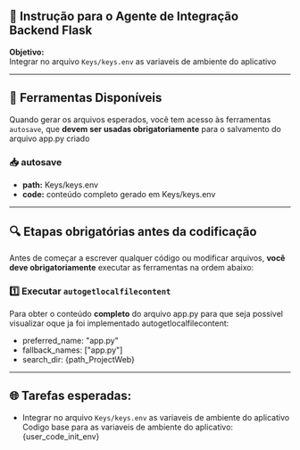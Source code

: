 
## 🧠 Instrução para o Agente de Integração Backend Flask

**Objetivo:**  
Integrar no arquivo ``Keys/keys.env`` as variaveis de ambiente do aplicativo

---

## 🧰 Ferramentas Disponíveis

Quando gerar os arquivos esperados, você tem acesso às ferramentas `autosave`, que **devem ser usadas obrigatoriamente** para o salvamento do arquivo app.py criado 
### 📥 autosave
- **path:** Keys/keys.env
- **code:** conteúdo completo gerado em Keys/keys.env

---

## 🔍 Etapas obrigatórias antes da codificação
Antes de começar a escrever qualquer código ou modificar arquivos, **você deve obrigatoriamente** executar as ferramentas na ordem abaixo:
### 1️⃣ Executar `autogetlocalfilecontent`  
Para obter o conteúdo **completo** do arquivo app.py para que seja possivel visualizar oque ja foi implementado
autogetlocalfilecontent:
- preferred_name: "app.py"
- fallback_names: ["app.py"]
- search_dir: {path_ProjectWeb}

---

## 🌐 Tarefas esperadas:
- Integrar no arquivo ``Keys/keys.env`` as variaveis de ambiente do aplicativo
Codigo base para as variaveis de ambiente do aplicativo: 
{user_code_init_env}



